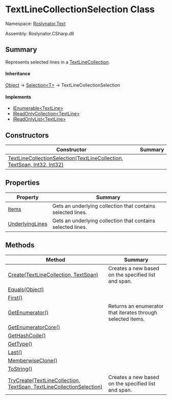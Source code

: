 # TextLineCollectionSelection Class

Namespace: [Roslynator.Text](../README.md)

Assembly: Roslynator\.CSharp\.dll

## Summary

Represents selected lines in a [TextLineCollection](https://docs.microsoft.com/en-us/dotnet/api/microsoft.codeanalysis.text.textlinecollection)\.

#### Inheritance

[Object](https://docs.microsoft.com/en-us/dotnet/api/system.object) &#x2192; [Selection\<T>](../../Selection-1/README.md) &#x2192; TextLineCollectionSelection

#### Implements

* [IEnumerable\<TextLine>](https://docs.microsoft.com/en-us/dotnet/api/system.collections.generic.ienumerable-1)
* [IReadOnlyCollection\<TextLine>](https://docs.microsoft.com/en-us/dotnet/api/system.collections.generic.ireadonlycollection-1)
* [IReadOnlyList\<TextLine>](https://docs.microsoft.com/en-us/dotnet/api/system.collections.generic.ireadonlylist-1)

## Constructors

| Constructor | Summary |
| ----------- | ------- |
| [TextLineCollectionSelection(TextLineCollection, TextSpan, Int32, Int32)](-ctor/README.md) | |

## Properties

| Property | Summary |
| -------- | ------- |
| [Items](Items/README.md) | Gets an underlying collection that contains selected lines\. |
| [UnderlyingLines](UnderlyingLines/README.md) | Gets an underlying collection that contains selected lines\. |

## Methods

| Method | Summary |
| ------ | ------- |
| [Create(TextLineCollection, TextSpan)](Create/README.md) | Creates a new  based on the specified list and span\. |
| [Equals(Object)](https://docs.microsoft.com/en-us/dotnet/api/system.object.equals) | |
| [First()](../../Selection-1/First/README.md) | |
| [GetEnumerator()](GetEnumerator/README.md) | Returns an enumerator that iterates through selected items\. |
| [GetEnumeratorCore()](GetEnumeratorCore/README.md) | |
| [GetHashCode()](https://docs.microsoft.com/en-us/dotnet/api/system.object.gethashcode) | |
| [GetType()](https://docs.microsoft.com/en-us/dotnet/api/system.object.gettype) | |
| [Last()](../../Selection-1/Last/README.md) | |
| [MemberwiseClone()](https://docs.microsoft.com/en-us/dotnet/api/system.object.memberwiseclone) | |
| [ToString()](https://docs.microsoft.com/en-us/dotnet/api/system.object.tostring) | |
| [TryCreate(TextLineCollection, TextSpan, TextLineCollectionSelection)](TryCreate/README.md) | Creates a new  based on the specified list and span\. |

